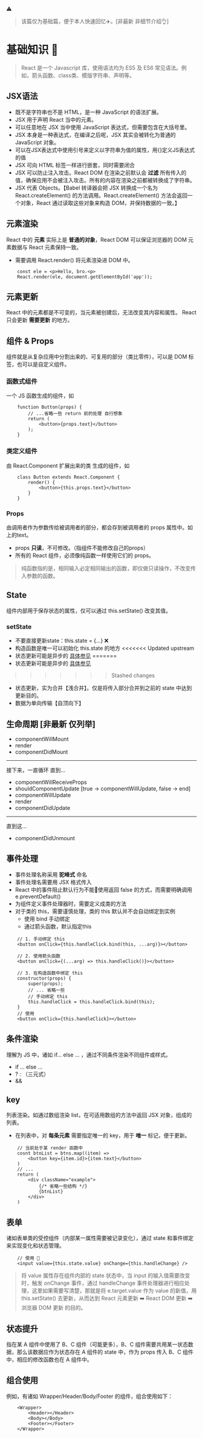⚠️ 
> 该篇仅为基础篇，便于本人快速回忆✈️。[非最新 非细节介绍👌]
# 基础知识 🌿
> React 是一个 Javascript 库，使用语法均为 ES5 及 ES6 常见语法。例如，箭头函数、class类、模版字符串、声明等。
## JSX语法
- 既不是字符串也不是 HTML，是一种 JavaScript 的语法扩展。
- JSX 用于声明 React 当中的元素。
- 可以任意地在 JSX 当中使用 JavaScript 表达式，但需要包含在大括号里。
- JSX 本身是一种表达式，在编译之后呢，JSX 其实会被转化为普通的 JavaScript 对象。
- 可以在JSX表达式中使用引号来定义以字符串为值的属性，用{}定义JS表达式的值
- JSX 可向 HTML 标签一样进行嵌套，同时需要闭合
- JSX 可以防止注入攻击。React DOM 在渲染之前默认会 **过滤** 所有传入的值，确保应用不会被注入攻击。所有的内容在渲染之前都被转换成了字符串。
- JSX 代表 Objects。【Babel 转译器会把 JSX 转换成一个名为 React.createElement() 的方法调用。React.createElement() 方法会返回一个对象，React 通过读取这些对象来构造 DOM，并保持数据的一致。】

## 元素渲染
React 中的 **元素** 实际上是 **普通的对象**，React DOM 可以保证浏览器的 DOM 元素数据与 React 元素保持一致。
- 需要调用 React.render() 将元素渲染进 DOM 中。
```$xslt
    const ele = <p>Hello, bro.<p>
    React.render(ele, document.getElementById('app'));
```
## 元素更新
React 中的元素都是不可变的，当元素被创建后，无法改变其内容和属性。
React 只会更新 **需要更新** 的地方。

## 组件 & Props
组件就是从复杂应用中分割出来的、可复用的部分（类比零件），可以是 DOM 标签，也可以是自定义组件。
### 函数式组件
一个 JS 函数生成的组件，如
```$xslt
    function Button(props) {
        // ...省略一些 return 前的处理 自行想象
        return (
            <button>{props.text}</button>
        );
    }
```

### 类定义组件
由 React.Component 扩展出来的类 生成的组件，如
```$xslt
    class Button extends React.Component {
        render() {
            <button>{this.props.text}</button>
        }
    }
```

### Props
由调用者作为参数传给被调用者的部分，都会存到被调用者的 props 属性中。如上的text。
- props **只读**，不可修改。（指组件不能修改自己的props）
- 所有的 React 组件，必须像纯函数一样使用它们的 props。
> 纯函数指的是，相同输入必定相同输出的函数，即仅做只读操作，不改变传入参数的函数。

## State
组件内部用于保存状态的属性，仅可以通过 this.setState() 改变其值。
### setState
- 不要直接更新state：this.state = {...} ❌
- 构造函数是唯一可以初始化 this.state 的地方
<<<<<<< Updated upstream
- 状态更新可能是异步的 [具体参见](./state.md)
=======
- 状态更新可能是异步的 [具体参见](setState.md)
>>>>>>> Stashed changes
- 状态更新，实为合并【浅合并】。仅是将传入部分合并到之前的 state 中达到更新目的。
- 数据为单向传输【自顶向下】

## 生命周期 [非最新 仅列举]
- componentWillMount
- render
- componentDidMount
---
接下来，一直循环 直到...
- componentWillReceiveProps
- shouldComponentUpdate [true -> componentWillUpdate, false -> end]
- componentWillUpdate
- render
- componentDidUpdate
---
直到这...
- componentDidUnmount

## 事件处理
- 事件处理名称采用 **驼峰式** 命名
- 事件处理名需要用 JSX 格式传入
- React 中的事件阻止默认行为不能🙅使用返回 false 的方式，而需要明确调用 e.preventDefault()
- 为组件定义事件处理器时，需要定义成类的方法
- 对于类的 this，需要谨慎处理，类的 this 默认并不会自动绑定到实例
    - 使用 bind 手动绑定
    - 通过箭头函数，默认指定this
```$xslt
    // 1. 手动绑定 this
    <button onClick={this.handleClick.bind(this, ...arg)}></button>
    
    // 2. 使用箭头函数
    <button onClick={(...arg) => this.handleClick()}></button>
    
    // 3. 在构造函数中绑定 this
    constructor(props) {
        super(props);
        // ... 省略一些
        // 手动绑定 this
        this.handleClick = this.handleClick.bind(this);
    }
    // 使用
    <button onClick={this.handleClick}></button>
```

## 条件渲染
理解为 JS 中，诸如 if... else ... ，通过不同条件渲染不同组件或样式。
- if ... else ...
- ? : （三元式）
- &&

## key
列表渲染。如通过数组渲染 list，在可适用数组的方法中返回 JSX 对象，组成的列表。
- 在列表中，对 **每条元素** 需要指定唯一的 key，用于 **唯一** 标记，便于更新。
```$xslt
    // 当前处于某 render 函数中
    cosnt btnList = btns.map((item) => 
        <button key={item.id}>{item.text}</button>
    )
    // ...
    return (
        <div className="example">
            {/* 省略一些结构 */}
            {btnList}
        </div>
    )
```

## 表单
诸如表单类的受控组件（内部某一属性需要被记录变化），通过 state 和事件绑定来实现变化和状态管理。
```$xslt
    // 使用 🌰
    <input value={this.state.value} onChange={this.handleChange} />
```
> 将 value 属性存在组件内部的 state 状态中，当 input 的输入值需要改变时，触发 onChange 事件，通过 handleChange 事件处理器进行相应处理，这里如果需要写清楚，那就是将 e.target.value 作为 value 的新值，用 this.setState() 去更新，从而达到 React 元素更新 ➡️ React DOM 更新 ➡️ 浏览器 DOM 更新 的目的。

## 状态提升
指在某 A 组件中使用了 B、C 组件（可能更多），B、C 组件需要共用某一状态数据，那么该数据应作为状态存在 A 组件的 state 中，作为 props 传入 B、C 组件中，相应的修改函数也在 A 组件中。

## 组合使用
例如，有诸如 Wrapper/Header/Body/Footer 的组件，组合使用如下：
```$xslt
    <Wrapper>
        <Header></Header>
        <Body></Body>
        <Footer></Footer>
    </Wrapper>
```
